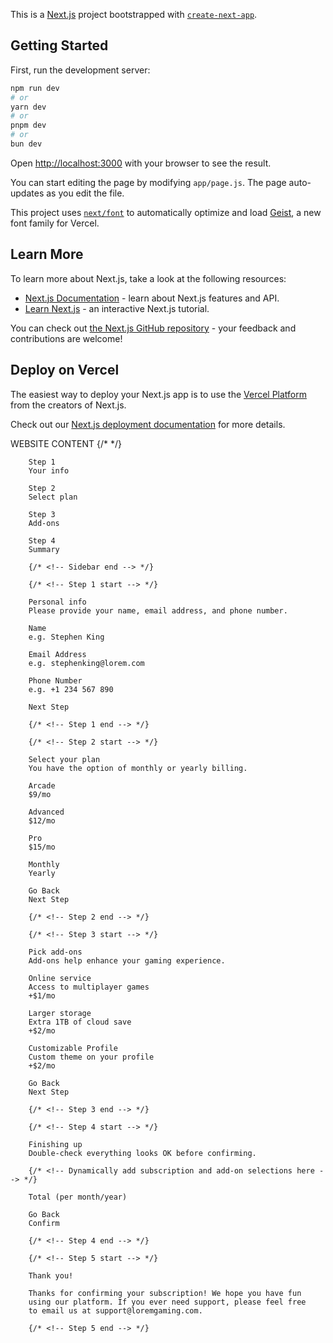 This is a [Next.js](https://nextjs.org) project bootstrapped with [`create-next-app`](https://nextjs.org/docs/app/api-reference/cli/create-next-app).

## Getting Started

First, run the development server:

```bash
npm run dev
# or
yarn dev
# or
pnpm dev
# or
bun dev
```

Open [http://localhost:3000](http://localhost:3000) with your browser to see the result.

You can start editing the page by modifying `app/page.js`. The page auto-updates as you edit the file.

This project uses [`next/font`](https://nextjs.org/docs/app/building-your-application/optimizing/fonts) to automatically optimize and load [Geist](https://vercel.com/font), a new font family for Vercel.

## Learn More

To learn more about Next.js, take a look at the following resources:

- [Next.js Documentation](https://nextjs.org/docs) - learn about Next.js features and API.
- [Learn Next.js](https://nextjs.org/learn) - an interactive Next.js tutorial.

You can check out [the Next.js GitHub repository](https://github.com/vercel/next.js) - your feedback and contributions are welcome!

## Deploy on Vercel

The easiest way to deploy your Next.js app is to use the [Vercel Platform](https://vercel.com/new?utm_medium=default-template&filter=next.js&utm_source=create-next-app&utm_campaign=create-next-app-readme) from the creators of Next.js.

Check out our [Next.js deployment documentation](https://nextjs.org/docs/app/building-your-application/deploying) for more details.



WEBSITE CONTENT
        {/* <!-- Sidebar start --> */}

        Step 1
        Your info

        Step 2
        Select plan

        Step 3
        Add-ons

        Step 4
        Summary

        {/* <!-- Sidebar end --> */}

        {/* <!-- Step 1 start --> */}

        Personal info
        Please provide your name, email address, and phone number.

        Name
        e.g. Stephen King

        Email Address
        e.g. stephenking@lorem.com

        Phone Number
        e.g. +1 234 567 890

        Next Step

        {/* <!-- Step 1 end --> */}

        {/* <!-- Step 2 start --> */}

        Select your plan
        You have the option of monthly or yearly billing.

        Arcade
        $9/mo

        Advanced
        $12/mo

        Pro
        $15/mo

        Monthly
        Yearly

        Go Back
        Next Step

        {/* <!-- Step 2 end --> */}

        {/* <!-- Step 3 start --> */}

        Pick add-ons
        Add-ons help enhance your gaming experience.

        Online service
        Access to multiplayer games
        +$1/mo

        Larger storage
        Extra 1TB of cloud save
        +$2/mo

        Customizable Profile
        Custom theme on your profile
        +$2/mo

        Go Back
        Next Step

        {/* <!-- Step 3 end --> */}

        {/* <!-- Step 4 start --> */}

        Finishing up
        Double-check everything looks OK before confirming.

        {/* <!-- Dynamically add subscription and add-on selections here --> */}

        Total (per month/year)

        Go Back
        Confirm

        {/* <!-- Step 4 end --> */}

        {/* <!-- Step 5 start --> */}

        Thank you!

        Thanks for confirming your subscription! We hope you have fun 
        using our platform. If you ever need support, please feel free 
        to email us at support@loremgaming.com.

        {/* <!-- Step 5 end --> */}